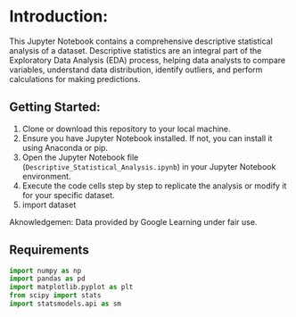 # Introduction:

This Jupyter Notebook contains a comprehensive descriptive statistical analysis of a dataset. Descriptive statistics are an integral part of the Exploratory Data Analysis (EDA) process, helping data analysts to compare variables, understand data distribution, identify outliers, and perform calculations for making predictions.

## Getting Started:

1. Clone or download this repository to your local machine.
2. Ensure you have Jupyter Notebook installed. If not, you can install it using Anaconda or pip.
3. Open the Jupyter Notebook file (`Descriptive_Statistical_Analysis.ipynb`) in your Jupyter Notebook environment.
4. Execute the code cells step by step to replicate the analysis or modify it for your specific dataset.
5. import dataset

Aknowledgemen: Data provided by Google Learning under fair use.

## Requirements 

```python
import numpy as np
import pandas as pd
import matplotlib.pyplot as plt
from scipy import stats
import statsmodels.api as sm




